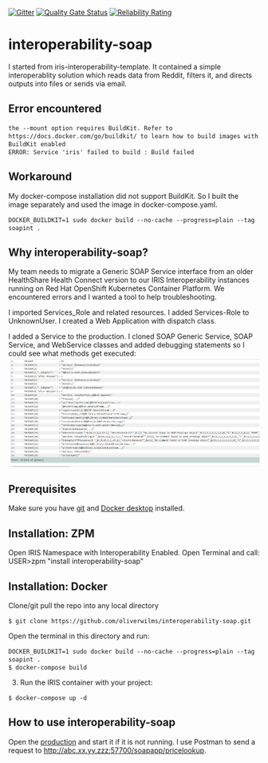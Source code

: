  [![Gitter](https://img.shields.io/badge/Available%20on-Intersystems%20Open%20Exchange-00b2a9.svg)](https://openexchange.intersystems.com/package/interoperability-soap)
 [![Quality Gate Status](https://community.objectscriptquality.com/api/project_badges/measure?project=intersystems_iris_community%2Finteroperability-soap&metric=alert_status)](https://community.objectscriptquality.com/dashboard?id=intersystems_iris_community%2Finteroperability-soap)
 [![Reliability Rating](https://community.objectscriptquality.com/api/project_badges/measure?project=intersystems_iris_community%2Finteroperability-soap&metric=reliability_rating)](https://community.objectscriptquality.com/dashboard?id=intersystems_iris_community%2Finteroperability-soap)
# interoperability-soap
I started from iris-interoperability-template. It contained a simple interoperablity solution which reads data from Reddit, filters it, and directs outputs into files or sends via email.

## Error encountered
```
the --mount option requires BuildKit. Refer to https://docs.docker.com/go/buildkit/ to learn how to build images with BuildKit enabled
ERROR: Service 'iris' failed to build : Build failed
```
## Workaround
My docker-compose installation did not support BuildKit. So I built the image separately and used the image in docker-compose.yaml.
```
DOCKER_BUILDKIT=1 sudo docker build --no-cache --progress=plain --tag soapint .
```
## Why interoperability-soap?

My team needs to migrate a Generic SOAP Service interface from an older HealthShare Health Connect version to our IRIS Interoperability instances running on Red Hat OpenShift Kubernetes Container Platform. We encountered errors and I wanted a tool to help troubleshooting.

I imported Services_Role and related resources. I added Services-Role to UnknownUser. I created a Web Application with dispatch class.

I added a Service to the production.
I cloned SOAP Generic Service, SOAP Service, and WebService classes and added debugging statements so I could see what methods get executed:
![screenshot](https://github.com/oliverwilms/bilder/blob/main/CaptureDCSOAP.PNG)
## Prerequisites
Make sure you have [git](https://git-scm.com/book/en/v2/Getting-Started-Installing-Git) and [Docker desktop](https://www.docker.com/products/docker-desktop) installed.

## Installation: ZPM

Open IRIS Namespace with Interoperability Enabled.
Open Terminal and call:
USER>zpm "install interoperability-soap"

## Installation: Docker
Clone/git pull the repo into any local directory

```
$ git clone https://github.com/oliverwilms/interoperability-soap.git
```

Open the terminal in this directory and run:

```
DOCKER_BUILDKIT=1 sudo docker build --no-cache --progress=plain --tag soapint .
$ docker-compose build
```

3. Run the IRIS container with your project:

```
$ docker-compose up -d
```

## How to use interoperability-soap

Open the [production](http://localhost:57700/csp/user/EnsPortal.ProductionConfig.zen?PRODUCTION=dc.Demo.Production) and start it if it is not running.
I use Postman to send a request to http://abc.xx.yy.zzz:57700/soapapp/pricelookup.
